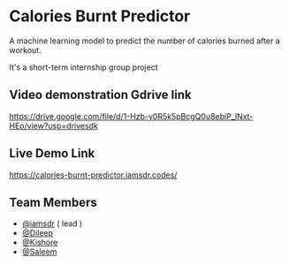 
# Calories Burnt Predictor

A machine learning model to predict the number of calories burned after a workout.

It's a short-term internship group project


## Video demonstration Gdrive link

  https://drive.google.com/file/d/1-Hzb-y0R5k5pBcgQ0u8ebiP_lNxt-HEo/view?usp=drivesdk


## Live Demo Link

  https://calories-burnt-predictor.iamsdr.codes/



## Team Members

- [@iamsdr](https://www.github.com/iamsdr) ( lead )
- [@Dileep](https://www.github.com/dileep990)
- [@Kishore](https://www.github.com/Saikishore11)
- [@Saleem](https://www.github.com/Saleemshaik2002)

